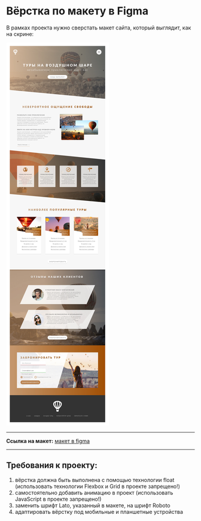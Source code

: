 # Вёрстка по макету в Figma

В рамках проекта нужно сверстать макет сайта, который выглядит, как на скрине:
  
![](images/layout.jpg) 

___

**Ссылка на макет:** [макет в figma](https://www.figma.com/file/ybWpKHKlfkpcCul34DwjzO/%D0%9F%D0%B5%D1%80%D0%B2%D1%8B%D0%B9-%D0%BC%D0%B0%D0%BA%D0%B5%D1%82-%D1%81-float?node-id=0%3A1)

___

## Требования к проекту:  

1. вёрстка должна быть выполнена с помощью технологии float (использовать технологии Flexbox и Grid в проекте запрещено!)
2. самостоятельно добавить анимацию в проект (использовать JavaScript в проекте запрещено!)
3. заменить шрифт Lato, указанный в макете, на шрифт Roboto
4. адаптировать вёрстку под мобильные и планшетные устройства